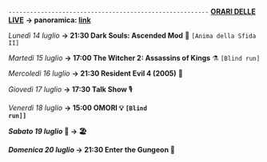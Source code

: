 <code>--------------------------------------------------------</code>
<b><u>ORARI DELLE LIVE</u></b>
<b>→ panoramica: <a href="https://trello.com/b/iKwdSGf3/sabaku">link</a></b>

<i>Lunedì 14 luglio</i>
<b>→ 21:30 Dark Souls: Ascended Mod</b> 🔮 <code>[Anima della Sfida II]</code>

<i>Martedì 15 luglio</i>
<b>→ 17:00 The Witcher 2: Assassins of Kings</b> ⚗️ <code>[Blind run]</code>

<i>Mercoledì 16 luglio</i>
<b>→ 21:30 Resident Evil 4 (2005)</b> 🧿

<i>Giovedì 17 luglio</i> 
<b>→ 17:30 Talk Show </b> 🎙

<i>Venerdì 18 luglio</i>
<b>→ 15:00 OMORI 💡 <code>[Blind run]]</code> 

<i>Sabato 19 luglio</i> 🎂
<b>→</b> 🏖️

<i>Domenica 20 luglio</i>
<b>→ 21:30 Enter the Gungeon</b> 🔫
